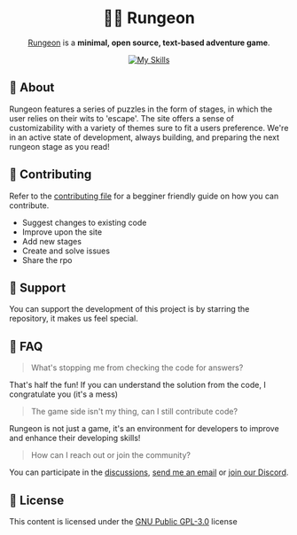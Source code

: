 <div align="center">

# 🏃‍♂️ Rungeon

[Rungeon](https://devkennyy.github.io/rungeon/) is a **minimal, open source, text-based adventure game**.

[![My Skills](https://skillicons.dev/icons?i=js,css,html)](https://skillicons.dev)

</div>

## 📙 About

Rungeon features a series of puzzles in the form of stages, in which the user relies on their wits to 'escape'. 
The site offers a sense of customizability with a variety of themes sure to fit a users preference. 
We're in an active state of development, always building, and preparing the next rungeon stage as you read!


<!--
- Rungeon achieves all these things while maintaing a minimal feel
- List noteworthy features.
- State what problem it solves/the aim.
-->

## 🤝 Contributing

Refer to the [contributing file](contributing.md) for a begginer friendly guide on how you can contribute.
- Suggest changes to existing code
- Improve upon the site
- Add new stages
- Create and solve issues
- Share the rpo

<!--
- Code Style/Requirements
- Format for commit messages
- Add link for CONTRIBUTING.md
-->

<!--
## 📝 TODO

- Next steps
- Features planned
- Known bugs (shortlist)
-->

## 💛 Support

You can support the development of this project is by starring the repository, it makes us feel special.

## 🤔 FAQ

> What's stopping me from checking the code for answers?

That's half the fun! If you can understand the solution from the code, I congratulate you (it's a mess)

> The game side isn't my thing, can I still contribute code?

Rungeon is not just a game, it's an environment for developers to improve and enhance their developing skills!

> How can I reach out or join the community?

You can participate in the [discussions](https://github.com/devkennyy/rungeon/discussions), [send me an email](mailto:devkenny@outlook.com) or [join our Discord](https://discord.gg/SFX2KSuzep).


## 📜 License

This content is licensed under the [GNU Public GPL-3.0](/license) license
